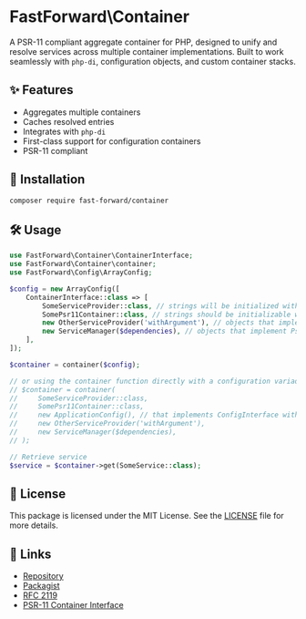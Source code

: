 # FastForward\Container

A PSR-11 compliant aggregate container for PHP, designed to unify and resolve services across multiple container implementations. Built to work seamlessly with `php-di`, configuration objects, and custom container stacks.

## ✨ Features

- Aggregates multiple containers
- Caches resolved entries
- Integrates with `php-di`
- First-class support for configuration containers
- PSR-11 compliant

## 🚀 Installation

```bash
composer require fast-forward/container
```

## 🛠️ Usage

```php
use FastForward\Container\ContainerInterface;
use FastForward\Container\container;
use FastForward\Config\ArrayConfig;

$config = new ArrayConfig([
    ContainerInterface::class => [
        SomeServiceProvider::class, // strings will be initialized with a new call
        SomePsr11Container::class, // strings should be initializable with a simple new call
        new OtherServiceProvider('withArgument'), // objects that implement Interop\Container\ServiceProviderInterface
        new ServiceManager($dependencies), // objects that implement Psr\Container\ContainerInterface
    ],
]);

$container = container($config);

// or using the container function directly with a configuration variadic
// $container = container(
//     SomeServiceProvider::class,
//     SomePsr11Container::class,
//     new ApplicationConfig(), // that implements ConfigInterface with the ContainerInterface key
//     new OtherServiceProvider('withArgument'),
//     new ServiceManager($dependencies),
// );

// Retrieve service
$service = $container->get(SomeService::class);
```

## 📄 License

This package is licensed under the MIT License. See the [LICENSE](LICENSE) file for more details.

## 🔗 Links

- [Repository](https://github.com/php-fast-forward/container)
- [Packagist](https://packagist.org/packages/php-fast-forward/container)
- [RFC 2119](https://datatracker.ietf.org/doc/html/rfc2119)
- [PSR-11 Container Interface](https://www.php-fig.org/psr/psr-11/)

